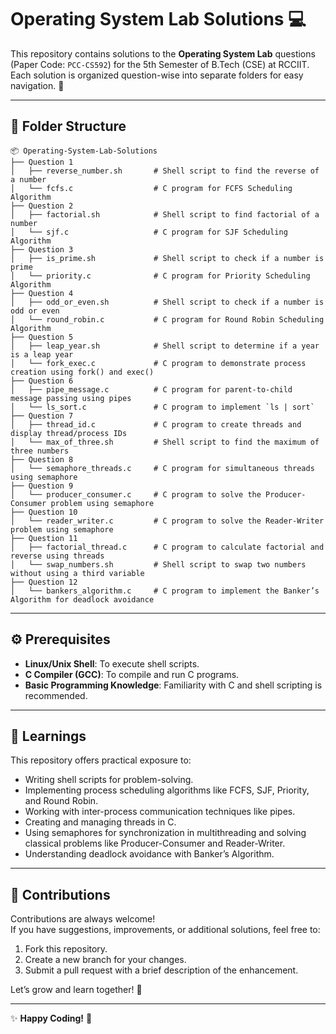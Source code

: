 # Operating System Lab Solutions 💻

This repository contains solutions to the **Operating System Lab** questions (Paper Code: `PCC-CS592`) for the 5th Semester of B.Tech (CSE) at RCCIIT. Each solution is organized question-wise into separate folders for easy navigation. 🚀

---

## 📂 Folder Structure
```plaintext
📦 Operating-System-Lab-Solutions
├── Question 1
│   ├── reverse_number.sh       # Shell script to find the reverse of a number
│   └── fcfs.c                  # C program for FCFS Scheduling Algorithm
├── Question 2
│   ├── factorial.sh            # Shell script to find factorial of a number
│   └── sjf.c                   # C program for SJF Scheduling Algorithm
├── Question 3
│   ├── is_prime.sh             # Shell script to check if a number is prime
│   └── priority.c              # C program for Priority Scheduling Algorithm
├── Question 4
│   ├── odd_or_even.sh          # Shell script to check if a number is odd or even
│   └── round_robin.c           # C program for Round Robin Scheduling Algorithm
├── Question 5
│   ├── leap_year.sh            # Shell script to determine if a year is a leap year
│   └── fork_exec.c             # C program to demonstrate process creation using fork() and exec()
├── Question 6
│   ├── pipe_message.c          # C program for parent-to-child message passing using pipes
│   └── ls_sort.c               # C program to implement `ls | sort`
├── Question 7
│   ├── thread_id.c             # C program to create threads and display thread/process IDs
│   └── max_of_three.sh         # Shell script to find the maximum of three numbers
├── Question 8
│   └── semaphore_threads.c     # C program for simultaneous threads using semaphore
├── Question 9
│   └── producer_consumer.c     # C program to solve the Producer-Consumer problem using semaphore
├── Question 10
│   └── reader_writer.c         # C program to solve the Reader-Writer problem using semaphore
├── Question 11
│   ├── factorial_thread.c      # C program to calculate factorial and reverse using threads
│   └── swap_numbers.sh         # Shell script to swap two numbers without using a third variable
├── Question 12
│   └── bankers_algorithm.c     # C program to implement the Banker’s Algorithm for deadlock avoidance
```
---

## ⚙️ Prerequisites
- **Linux/Unix Shell**: To execute shell scripts.
- **C Compiler (GCC)**: To compile and run C programs.
- **Basic Programming Knowledge**: Familiarity with C and shell scripting is recommended.

---

## 📖 Learnings
This repository offers practical exposure to:
- Writing shell scripts for problem-solving.
- Implementing process scheduling algorithms like FCFS, SJF, Priority, and Round Robin.
- Working with inter-process communication techniques like pipes.
- Creating and managing threads in C.
- Using semaphores for synchronization in multithreading and solving classical problems like Producer-Consumer and Reader-Writer.
- Understanding deadlock avoidance with Banker’s Algorithm.

---

## 🙌 Contributions
Contributions are always welcome!  
If you have suggestions, improvements, or additional solutions, feel free to:
1. Fork this repository.
2. Create a new branch for your changes.
3. Submit a pull request with a brief description of the enhancement.

Let’s grow and learn together! 🌱

---

✨ **Happy Coding!** 🚀
